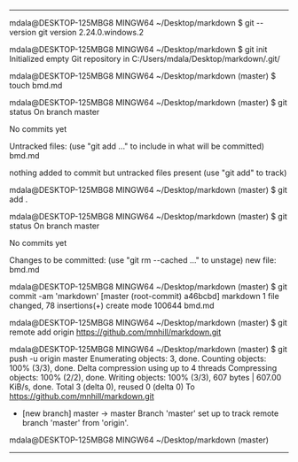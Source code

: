 ---

mdala@DESKTOP-125MBG8 MINGW64 ~/Desktop/markdown
$ git --version
git version 2.24.0.windows.2

mdala@DESKTOP-125MBG8 MINGW64 ~/Desktop/markdown
$ git init
Initialized empty Git repository in C:/Users/mdala/Desktop/markdown/.git/

mdala@DESKTOP-125MBG8 MINGW64 ~/Desktop/markdown (master)
$ touch bmd.md

mdala@DESKTOP-125MBG8 MINGW64 ~/Desktop/markdown (master)
$ git status
On branch master

No commits yet

Untracked files:
  (use "git add <file>..." to include in what will be committed)
        bmd.md

nothing added to commit but untracked files present (use "git add" to track)

mdala@DESKTOP-125MBG8 MINGW64 ~/Desktop/markdown (master)
$ git add .

mdala@DESKTOP-125MBG8 MINGW64 ~/Desktop/markdown (master)
$ git status
On branch master

No commits yet

Changes to be committed:
  (use "git rm --cached <file>..." to unstage)
        new file:   bmd.md


mdala@DESKTOP-125MBG8 MINGW64 ~/Desktop/markdown (master)
$ git commit -am 'markdown'
[master (root-commit) a46bcbd] markdown
 1 file changed, 78 insertions(+)
 create mode 100644 bmd.md

mdala@DESKTOP-125MBG8 MINGW64 ~/Desktop/markdown (master)
$ git remote add origin https://github.com/mnhill/markdown.git

mdala@DESKTOP-125MBG8 MINGW64 ~/Desktop/markdown (master)
$ git push -u origin master
Enumerating objects: 3, done.
Counting objects: 100% (3/3), done.
Delta compression using up to 4 threads
Compressing objects: 100% (2/2), done.
Writing objects: 100% (3/3), 607 bytes | 607.00 KiB/s, done.
Total 3 (delta 0), reused 0 (delta 0)
To https://github.com/mnhill/markdown.git
 * [new branch]      master -> master
Branch 'master' set up to track remote branch 'master' from 'origin'.

mdala@DESKTOP-125MBG8 MINGW64 ~/Desktop/markdown (master)

___